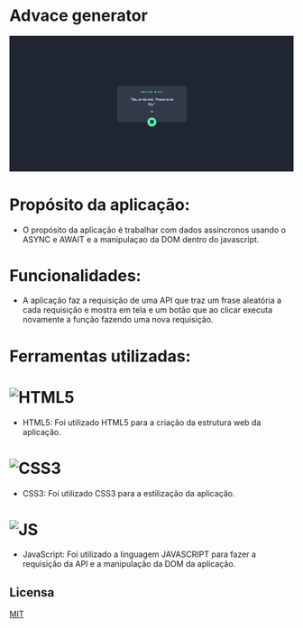 # Advace generator

<img src="./Advice-generator-App/imagens/Screenshot-aplication.png">

# Propósito da aplicação:
- O propósito da aplicação é trabalhar com dados assincronos usando o ASYNC e AWAIT e a manipulaçao da DOM dentro do javascript.

# Funcionalidades:
- A aplicação faz a requisição de uma API que traz um frase aleatória a cada requisição e mostra em tela e um botão que ao clicar executa novamente a função fazendo uma nova requisição.

# Ferramentas utilizadas:

# ![HTML5](https://img.shields.io/badge/HTML5-E34F26?style=for-the-badge&logo=html5&logoColor=white)
- HTML5: Foi utilizado HTML5 para a criação da estrutura web da aplicação.

# ![CSS3](https://img.shields.io/badge/CSS3-1572B6?style=for-the-badge&logo=css3&logoColor=white)
- CSS3: Foi utilizado CSS3 para a estilização da aplicação.

# ![JS](https://img.shields.io/badge/JavaScript-323330?style=for-the-badge&logo=javascript&logoColor=F7DF1E)
- JavaScript: Foi utilizado a linguagem JAVASCRIPT para fazer a requisição da API e a manipulação da DOM da aplicação.

## Licensa

[MIT](https://choosealicense.com/licenses/mit/)
    
